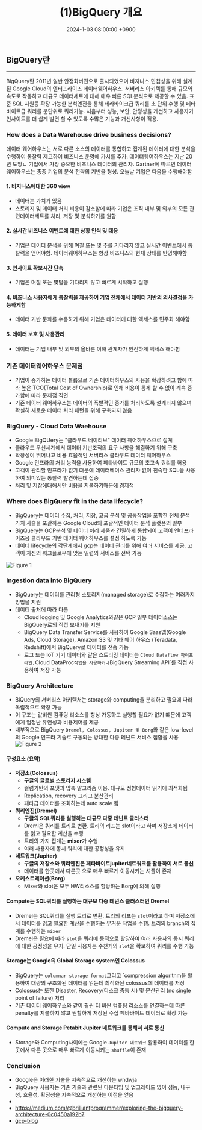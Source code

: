 ﻿---
title: "(1)BigQuery 개요"
date : 2024-1-03 08:00:00 +0900
categories: [GCP,BigQuery,Architecture]
tags : [gcp,bigquery,architecture]
---



## BigQuery란

<!--more-->

---
BigQuery란 2011년 일반 안정화버전으로 출시되었으며 비지니스 민첩성을 위해 설계된 Google Cloud의 엔터프라이즈 데이터웨어하우스. 서버리스 아키텍를 통해 규모와 속도로 작동하고 대규모 데이터세트에 대해 매우 빠른 SQL분석으로 제공할 수 있음. 표준 SQL 지원등 확장 가능한 분석엔진을 통해 테라바이크급 쿼리를 초 단위 수행 및 페타바이트급 쿼리를 분단위로 쿼리가능. 처음부터 성능, 보안, 안정성을 개선하고 사용자가 인사이트를 더 쉽게 발견 할 수 있도록 수많은 기능과 개선사항이 적용.

### How does a Data Warehouse drive business decisions?

데이터 웨어하우스는 서로 다른 소스의 데이터를 통합하고 집계된 데이터에 대한 분석을 수행하여 통찰력 제고하여 비즈니스 운영에 가치를 추가. 데이터웨어하우스는 지난 20년 도앙ㄴ 기업에서 가장 중요한 비즈니스 데이터의 관리자. Gartner에 따르면 데이터웨어하우스는 종종 기업의 분석 전략의 기반을 형성. 오늘날 기업은 다음을 수행해야함

#### 1. 비지니스에대한 360 view

- 데이터는 가치가 있음
- 스토리지 및 데이터 처리 비용이 감소함에 따라 기업은 조직 내부 및 외부의 모든 관련데이터세트를 처리, 저장 및 분석하기를 원함

#### 2. 실시간 비즈니스 이벤트에 대한 상황 인식 및 대응

- 기업은 데이터 분석을 위해 며칠 또는 몇 주를 기다리지 않고 실시간 이벤트에서 통찰력을 얻어야함. 데이터웨어하우스는 항상 비즈니스의 현재 상태를 반영해야함

#### 3. 인사이트 확보시간 단축

- 기업은 며칠 또는 몇달을 기다리지 않고 빠르게 시작하고 실행

#### 4. 비즈니스 사용자에게 통찰력을 제공하여 기업 전체에서 데이터 기반의 의사결정을 가능하게함

- 데이터 기반 문화를 수용하기 위해 기업은 데이터에 대한 엑세스를 민주화 해야함

#### 5. 데이터 보호 및 사용관리

- 데이터는 기업 내부 및 외부의 올바른 이해 관계자가 안전하게 엑세스 해야함

### 기존 데이터웨어하우스 문제점

- 기업이 증가하는 데이터 볼륨으로 기존 데이터하우스의 사용을 확장하려고 함에 따라 높은 TCO(Total Cost of Ownership)로 인해 비용이 통제 할 수 없이 계속 증가함에 따라 문제점 직면
- 기존 데이터 웨어하우스는 데이터의 폭발적인 증가를 처리하도록 설계되지 않으며 확실히 새로운 데이터 처리 패턴을 위해 구축되지 않음

### BigQuery - Cloud Data Waehouse

- Google BigQUery는 "클라우드 네이티브" 데이터 웨어하우스으로 설계
- 클라우드 우선세계에서 데이터 기반조직의 요구 사항을 해결하기 위해 구축
- 확장성이 뛰어나고 비용 효율적인 서버리스 클라우드 데이터 웨어하우스
- Google 인프라의 처리 능력을 사용하여 페타바이트 규모의 초고속 쿼리를 허용
- 고객이 관리할 인프라가 없기 떄문에 데이터베이스 관리자 없이 친숙한 SQL을 사용하여 의미있는 통찰력 발견하는데 집중
- 처리 및 저장에대해서만 비용을 지불하기때문에 경제적

### Where does BigQuery fit in the data lifecycle?

- BigQuery는 데이터 수집, 처리, 저장, 고급 분석 및 공동작업을 포함한 전체 분석 가치 사슬을 포괄하는 Google Cloud의 포괄적인 데이터 분석 플랫폼의 일부
- BigQuery는 GCP분석 및 데이터 처리 제품과 긴밀하게 통합되어 고객이 엔터프라이즈용 클라우드 기반 데이터 웨어하우스를 설정 하도록 가능
- 데이터 lifecycle의 각단계에서 gcp는 데이터 관리를 위해 여러 서비스를 제공. 고객이 자신의 워크플로우에 맞는 일련의 서비스를 선택 가능

![Figure 1](../assets/img/bigquery/BQ_Explained_1.max-900x900.png)

### Ingestion data into BigQuery

- BigQuery는 데이터를 관리형 스토리지(managed storage)로 수집하는 여러가지 방법을 지원
- 데이터 출처에 따라 다름
  - Cloud logging 및 Google Analytics와같은 GCP 일부 데이터소스는 BigQuery로의 직접 보내기를 지원
  - BigQuery Data Transfer Service를 사용하여 Google Saas앱(Google Ads, Cloud Storage), Amazon S3 및 기타 웨어 하우스 (Teradata, Redshift)에서 BigQuery로 데이터를 전송 가능
  - 로그 또는 IoT 기기 데이터와 같은 스트리밍 데이터는 `Cloud Dataflow 파이프라인,`Cloud DataProc` 작업을 사용하거나 `BigQuery Streaming API`를 직접 사용하여 저장 가능

### **BigQuery Architecture**

- BiQuery의 서버리스 아키텍처는 storage와 computing을 분리하고 필요에 따라 독립적으로 확장 가능
- 이 구조는 값비싼 컴퓨팅 리소스를 항상 가동하고 실행할 필요가 없기 떄문에 고객에게 엄청난 유연성과 비용제어를 제공
- 내부적으로 BigQuery `Dremel, Colossus, Jupiter 및 Borg`와 같은 low-level의 Google 인프라 기술로 구동되는 방대한 다중 테넌드 서비스 집합을 사용
![Figure 2](../assets/img/bigquery/BQ_Explained_3.max-500x500.jpg)

#### **구성요소 (요약)**

- **저장소(Colossus)**
  - **구글의 글로벌 스토리지 시스템**
  - 컬럼기반의 포맷과 압축 알고리즘 이용. 대규모 정형데이터 읽기에 최적화됨
  - Replication, recovery 그리고 분산관리
  - 페타급 데이터를 조회하는데 auto scale 됨
- **쿼리엔진(Dremel)**
  - **구글의 SQL쿼리를 실행하는 대규모 다중 테넌트 클러스터**
  - Dreml은 쿼리를 트리로 변환. 트리의 리프는 slot이라고 하며 저장소에 데이터를 읽고 필요한 계산을 수행
  - 트리의 가지 집계는 **mixer**가 수행
  - 여러 사용자에 동시 쿼리에 대한 공정성을 유지
- **네트워크(Jupiter)**
  - **구글의 저장소와 쿼리엔진은 페타바이트jupiter네트워크를 활용하여 서로 통신**
  - 데이터를 한곳에서 다른곳 으로 매우 빠르게 이동시키는 셔플이 존재
- **오케스트레이션(Borg)**
  - Mixer와 slot은 모두 HW리소스를 할당하는 Borg에 의해 실행

#### Compute는 SQL쿼리를 실행하는 대규모 다중 테넌스 클러스터인 Dremel

- Dremel는 SQL쿼리를 실행 트리로 변환. 트리의 리프는 `slot`이라고 하며 저장소에서 데이터를 읽고 필요한 계산을 수행하는 무거운 작업을 수행. 트리의 branch의 집계를 수행하는 `mixer`
- Dremel은 필요에 따라 `slot`을 쿼리에 동적으로 할당하여 여러 사용자의 동시 쿼리에 대한 공정성을 유지. 단일 사용자는 수천개의 `slot`을 확보하여 쿼리를 수행 가능

#### Storage는 Google의 Global Storage system인 Colossus

- BigQuery는 `columnar storage format`그리고 `compression algorithm을 활용하여 대량의 구조화된 데이터를 읽는데 최적화된 colossus에 데이터를 저장
- Colossus는 또한 Disaster, Recovery(디스크 충동 시) 및 분산관리 (no single point of failure) 처리
- 기존 데이터 웨어하우스와 같이 훨씬 더 비싼 컴퓨팅 리소스를 연결하는데 따른 penalty를 지불하지 않고 원할하게 저장된 수십 페바바이트 데이터로 확장 가능
  
#### Compute and Storage Petabit Jupiter 네트워크를 통해서 서로 통신

- Storage와 Computing사이에는 Google `Jupiter 네트워크` 활용하여 데이터를 한 곳에서 다른 곳으로 매우 빠르게 이동시키는 `shuffle`이 존재

### Conclusion

- Google은 이러한 기술을 지속적으로 개선하는 wndwja
- BigQuery 사용자는 기존 기술과 관련된 다운타임 및 업그레이드 없이 성능, 내구성, 효율성, 확장성을 지속적으로 개선하는 이점을 얻음
-
- <https://medium.com/@brilliantprogrammer/exploring-the-bigquery-architecture-0c0450a192b7>
- [gcp-blog](https://cloud.google.com/blog/products/data-analytics/new-blog-series-bigquery-explained-overview?hl=en)
